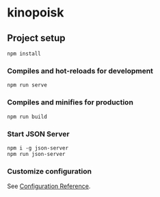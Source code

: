 # kinopoisk

## Project setup
```
npm install
```

### Compiles and hot-reloads for development
```
npm run serve
```

### Compiles and minifies for production
```
npm run build
```

### Start JSON Server
```
npm i -g json-server
npm run json-server
```

### Customize configuration
See [Configuration Reference](https://cli.vuejs.org/config/).
